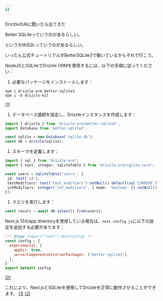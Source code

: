 ```yaml
---
{}
---
```

  
DrizzleのAIに聞いたら出てきた  

Better SQLiteっていうのがあるらしい。

というかlibSQLっていうのがあるらしい。

いったん公式チュートリアルがBetterSQLite3で動いているからそれで行こう。

  

  

  

  

NodeJSとSQLiteでDrizzle ORMを使用するには、以下の手順に従ってください：

1. 必要なパッケージをインストールします：

```Shell
npm i drizzle-orm better-sqlite3
npm i -D drizzle-kit
```

[(1)](https://orm.drizzle.team/docs/get-started-sqlite#better-sqlite3)

1. データベース接続を設定し、Drizzleインスタンスを作成します：

```TypeScript
import { drizzle } from 'drizzle-orm/better-sqlite3';
import Database from 'better-sqlite3';

const sqlite = new Database('sqlite.db');
const db = drizzle(sqlite);
```

  

1. スキーマを定義します：

```TypeScript
import { sql } from "drizzle-orm";
import { text, integer, sqliteTable } from "drizzle-orm/sqlite-core";

const users = sqliteTable('users', {
 id: text('id'),
 textModifiers: text('text_modifiers').notNull().default(sql`CURRENT_TIMESTAMP`),
 intModifiers: integer('int_modifiers', { mode: 'boolean' }).notNull().default(false),
});
```

1. クエリを実行します：

```TypeScript
const result = await db.select().from(users);
```

Next.js 13のapp directoryを使用している場合は、`next.config.js`に以下の設定を追加する必要があります：

```JavaScript
/** @type {import("next").NextConfig} */
const config = {
  experimental: {
    appDir: true,
    serverComponentsExternalPackages: ["better-sqlite3"],
  },
}
export default config
```

[(2)](https://github.com/drizzle-team/drizzle-orm/issues/249)

これにより、Next.jsとSQLiteを使用してDrizzleを正常に動作させることができます。 [(1)](https://orm.drizzle.team/docs/get-started-sqlite#better-sqlite3) [(2)](https://github.com/drizzle-team/drizzle-orm/issues/249)